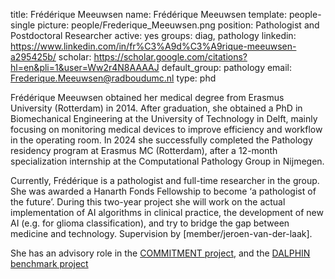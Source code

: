 title: Frédérique Meeuwsen
name: Frédérique Meeuwsen
template: people-single
picture: people/Frederique_Meeuwsen.png
position: Pathologist and Postdoctoral Researcher
active: yes
groups: diag, pathology
linkedin: https://www.linkedin.com/in/fr%C3%A9d%C3%A9rique-meeuwsen-a295425b/
scholar: https://scholar.google.com/citations?hl=en&pli=1&user=Ww2r4N8AAAAJ
default_group: pathology
email: Frederique.Meeuwsen@radboudumc.nl
type: phd

Frédérique Meeuwsen obtained her medical degree from Erasmus University (Rotterdam) in 2014. After graduation, she obtained a PhD in Biomechanical Engineering at the University of Technology in Delft, mainly focusing on monitoring medical devices to improve efficiency and workflow in the operating room. In 2024 she successfully completed the Pathology residency program at Erasmus MC (Rotterdam), after a 12-month specialization internship at the Computational Pathology Group in Nijmegen.

Currently, Frédérique is a pathologist and full-time researcher in the group. She was awarded a Hanarth Fonds Fellowship to become ‘a pathologist of the future’. During this two-year project she will work on the actual implementation of AI algorithms in clinical practice, the development of new AI (e.g. for glioma classification), and try to bridge the gap between medicine and technology. Supervision by [member/jeroen-van-der-laak].

She has an advisory role in the [COMMITMENT project](https://www.computationalpathologygroup.eu/projects/commitment/), and the [DALPHIN benchmark project](https://www.compayl.com/dalphin)